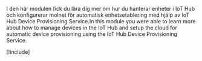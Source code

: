 <span data-ttu-id="864a8-101">I den här modulen fick du lära dig mer om hur du hanterar enheter i IoT Hub och konfigurerar molnet för automatisk enhetsetablering med hjälp av IoT Hub Device Provisioning Service.</span><span class="sxs-lookup"><span data-stu-id="864a8-101">In this module you were able to learn more about how to manage devices in the IoT Hub and setup the cloud for automatic device provisioning using the IoT Hub Device Provisioning Service.</span></span>

[!include[](../../../includes/azure-sandbox-cleanup.md)]
